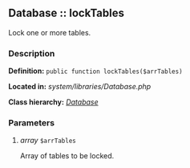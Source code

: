 
Database :: lockTables
-------------------------------------------

Lock one or more tables.


### Description ###

**Definition:** `public function lockTables($arrTables)`

**Located in:** *system/libraries/Database.php*

**Class hierarchy:** *[Database](../Database.md)*


### Parameters ###

1. *array* `$arrTables`

	Array of tables to be locked.